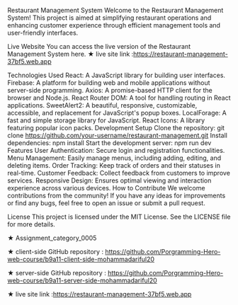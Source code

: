 Restaurant Management System
Welcome to the Restaurant Management System! This project is aimed at simplifying restaurant operations and enhancing customer experience through efficient management tools and user-friendly interfaces.

Live Website
You can access the live version of the Restaurant Management System here.
★ live site link :https://restaurant-management-37bf5.web.app

Technologies Used
React: A JavaScript library for building user interfaces.
Firebase: A platform for building web and mobile applications without server-side programming.
Axios: A promise-based HTTP client for the browser and Node.js.
React Router DOM: A tool for handling routing in React applications.
SweetAlert2: A beautiful, responsive, customizable, accessible, and replacement for JavaScript's popup boxes.
LocalForage: A fast and simple storage library for JavaScript.
React Icons: A library featuring popular icon packs.
Development Setup
Clone the repository: git clone https://github.com/your-username/restaurant-management.git
Install dependencies: npm install
Start the development server: npm run dev
Features
User Authentication: Secure login and registration functionalities.
Menu Management: Easily manage menus, including adding, editing, and deleting items.
Order Tracking: Keep track of orders and their statuses in real-time.
Customer Feedback: Collect feedback from customers to improve services.
Responsive Design: Ensures optimal viewing and interaction experience across various devices.
How to Contribute
We welcome contributions from the community! If you have any ideas for improvements or find any bugs, feel free to open an issue or submit a pull request.

License
This project is licensed under the MIT License. See the LICENSE file for more details.

★ Assignment_category_0005

★ client-side GitHub repository : https://github.com/Porgramming-Hero-web-course/b9a11-client-side-mohammadariful20

★ server-side GitHub repository : https://github.com/Porgramming-Hero-web-course/b9a11-server-side-mohammadariful20

★ live site link :https://restaurant-management-37bf5.web.app
